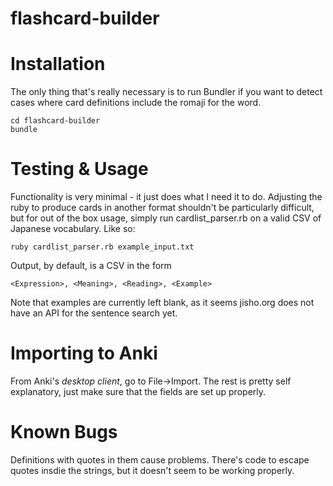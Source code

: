 # flashcard-builder

Installation
===
The only thing that's really necessary is to run Bundler if you want to detect cases where card definitions include the romaji for the word.
```
cd flashcard-builder
bundle
```

Testing & Usage
==
Functionality is very minimal - it just does what I need it to do. Adjusting the ruby to produce cards in another format shouldn't be particularly difficult, but for out of the box usage, simply run cardlist_parser.rb on a valid CSV of Japanese vocabulary. Like so:
```
ruby cardlist_parser.rb example_input.txt 
```
Output, by default, is a CSV in the form
```
<Expression>, <Meaning>, <Reading>, <Example>
```
Note that examples are currently left blank, as it seems jisho.org does not have an API for the sentence search yet. 

Importing to Anki
==
From Anki's _desktop client_, go to File->Import. The rest is pretty self explanatory, just make sure that the fields are set up properly. 


Known Bugs
==
Definitions with quotes in them cause problems.  There's code to escape quotes insdie the strings, but it doesn't seem to be working properly. 


